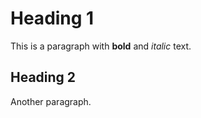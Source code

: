 # Heading 1

This is a paragraph with **bold** and *italic* text.

## Heading 2

Another paragraph.
